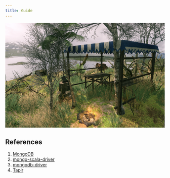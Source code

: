 ```yaml
---
title: Guide
---
```


![](/mongocamp.png)

## References
1. [MongoDB](https://docs.mongodb.com/)
2. [mongo-scala-driver](https://mongodb.github.io/mongo-java-driver/4.0/driver-scala/)
3. [mongodb-driver](https://mongocamp.github.io/mongodb-driver/)
4. [Tapir](https://tapir.softwaremill.com/en/latest/)

